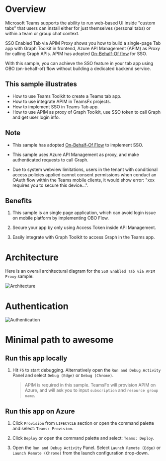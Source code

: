 # Overview

Microsoft Teams supports the ability to run web-based UI inside "custom tabs" that users can install either for just themselves (personal tabs) or within a team or group chat context.

SSO Enabled Tab via APIM Proxy shows you how to build a single-page Tab app with Graph Toolkit in frontend, Azure API Management (APIM) as Proxy for calling Graph APIs. APIM has adopted [On-Behalf-Of flow](https://learn.microsoft.com/en-us/azure/active-directory/develop/v2-oauth2-on-behalf-of-flow) for SSO.

With this sample, you can achieve the SSO feature in your tab app using OBO (on-behalf-of) flow without building a dedicated backend service.

## This sample illustrates

- How to use Teams Toolkit to create a Teams tab app.
- How to use integrate APIM in TeamsFx projects.
- How to implement SSO in Teams Tab app.
- How to use APIM as proxy of Graph Toolkit, use SSO token to call Graph and get user login info.

## Note
- This sample has adopted [On-Behalf-Of Flow](https://learn.microsoft.com/en-us/azure/active-directory/develop/v2-oauth2-on-behalf-of-flow) to implement SSO.

- This sample uses Azure API Management as proxy, and make authenticated requests to call Graph.

- Due to system webview limitations, users in the tenant with conditional access policies applied cannot consent permissions when conduct an OAuth flow within the Teams mobile clients, it would show error: "xxx requires you to secure this device...".

## Benefits

1. This sample is an single page application, which can avoid login issue on mobile platform by implementing OBO Flow.

1. Secure your app by only using Access Token inside API Management.

1. Easily integrate with Graph Toolkit to access Graph in the Teams app.

# Architecture

Here is an overall architectural diagram for the `SSO Enabled Tab via APIM Proxy` sample:

![Architecture](https://github.com/OfficeDev/TeamsFx-Samples/assets/63089166/a256f1ab-1b23-4264-9f0d-ed8ff45aea09)


# Authentication

![Authentication](https://github.com/OfficeDev/TeamsFx-Samples/assets/63089166/fe7ceb81-fe2f-4d12-9d87-8191edb9ba19)

# Minimal path to awesome

## Run this app locally

1. Hit `F5` to start debugging. Alternatively open the `Run and Debug Activity` Panel and select `Debug (Edge)` or `Debug (Chrome)`.

    > APIM is required in this sample. TeamsFx will provision APIM on Azure, and will ask you to input `subscription` and `resource group name`.

## Run this app on Azure
1. Click `Provision` from `LIFECYCLE` section or open the command palette and select: `Teams: Provision`.

1. Click `Deploy` or open the command palette and select: `Teams: Deploy`.

1. Open the `Run and Debug Activity` Panel. Select `Launch Remote (Edge)` or `Launch Remote (Chrome)` from the launch configuration drop-down.